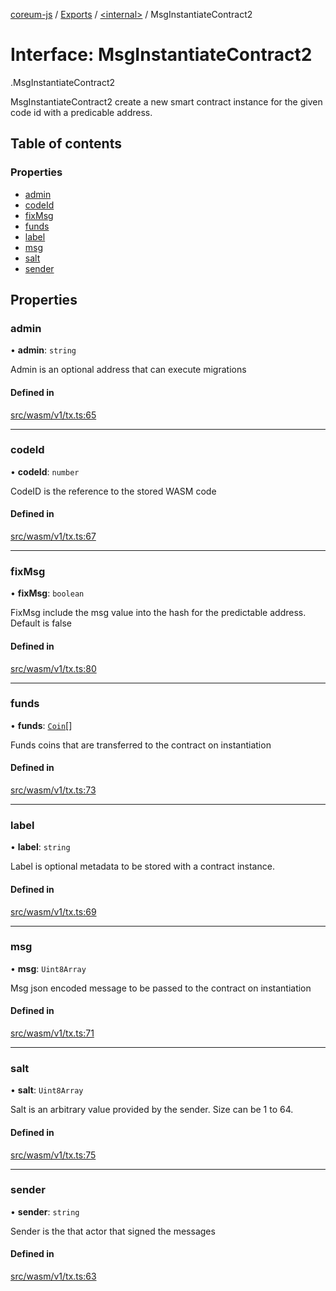[coreum-js](../README.md) / [Exports](../modules.md) / [<internal\>](../modules/internal_.md) / MsgInstantiateContract2

# Interface: MsgInstantiateContract2

[<internal>](../modules/internal_.md).MsgInstantiateContract2

MsgInstantiateContract2 create a new smart contract instance for the given
code id with a predicable address.

## Table of contents

### Properties

- [admin](internal_.MsgInstantiateContract2.md#admin)
- [codeId](internal_.MsgInstantiateContract2.md#codeid)
- [fixMsg](internal_.MsgInstantiateContract2.md#fixmsg)
- [funds](internal_.MsgInstantiateContract2.md#funds)
- [label](internal_.MsgInstantiateContract2.md#label)
- [msg](internal_.MsgInstantiateContract2.md#msg)
- [salt](internal_.MsgInstantiateContract2.md#salt)
- [sender](internal_.MsgInstantiateContract2.md#sender)

## Properties

### admin

• **admin**: `string`

Admin is an optional address that can execute migrations

#### Defined in

[src/wasm/v1/tx.ts:65](https://github.com/CooperFoundation/coreum-js/blob/f8fbe50/src/wasm/v1/tx.ts#L65)

___

### codeId

• **codeId**: `number`

CodeID is the reference to the stored WASM code

#### Defined in

[src/wasm/v1/tx.ts:67](https://github.com/CooperFoundation/coreum-js/blob/f8fbe50/src/wasm/v1/tx.ts#L67)

___

### fixMsg

• **fixMsg**: `boolean`

FixMsg include the msg value into the hash for the predictable address.
Default is false

#### Defined in

[src/wasm/v1/tx.ts:80](https://github.com/CooperFoundation/coreum-js/blob/f8fbe50/src/wasm/v1/tx.ts#L80)

___

### funds

• **funds**: [`Coin`](../modules/internal_.md#coin)[]

Funds coins that are transferred to the contract on instantiation

#### Defined in

[src/wasm/v1/tx.ts:73](https://github.com/CooperFoundation/coreum-js/blob/f8fbe50/src/wasm/v1/tx.ts#L73)

___

### label

• **label**: `string`

Label is optional metadata to be stored with a contract instance.

#### Defined in

[src/wasm/v1/tx.ts:69](https://github.com/CooperFoundation/coreum-js/blob/f8fbe50/src/wasm/v1/tx.ts#L69)

___

### msg

• **msg**: `Uint8Array`

Msg json encoded message to be passed to the contract on instantiation

#### Defined in

[src/wasm/v1/tx.ts:71](https://github.com/CooperFoundation/coreum-js/blob/f8fbe50/src/wasm/v1/tx.ts#L71)

___

### salt

• **salt**: `Uint8Array`

Salt is an arbitrary value provided by the sender. Size can be 1 to 64.

#### Defined in

[src/wasm/v1/tx.ts:75](https://github.com/CooperFoundation/coreum-js/blob/f8fbe50/src/wasm/v1/tx.ts#L75)

___

### sender

• **sender**: `string`

Sender is the that actor that signed the messages

#### Defined in

[src/wasm/v1/tx.ts:63](https://github.com/CooperFoundation/coreum-js/blob/f8fbe50/src/wasm/v1/tx.ts#L63)
